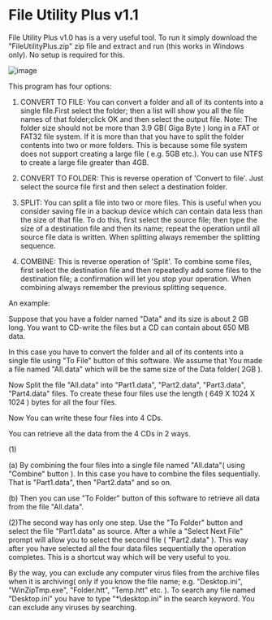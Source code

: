 # File Utility Plus v1.1

File Utility Plus v1.0 has is a very useful tool. 
To run it simply download the "FileUtilityPlus.zip" zip file and extract and run (this works in Windows only). No setup is required for this.

![image](https://github.com/user-attachments/assets/30603c9f-2d14-4989-a7cd-9c603ed4cfcb)

This program has four options:

1) CONVERT TO FILE: You can convert a folder and all of its contents into a single file.First select the folder; then a list will show you all the file names of that folder;click OK and then select the output file.
Note: The folder size should not be more than 3.9 GB( Giga Byte ) long in a FAT or FAT32 file system. If it is more than that you have to split the folder contents into two or more folders. This is because some file system does not support creating a large file ( e.g. 5GB etc.). You can use NTFS to create a large file greater than 4GB.

2) CONVERT TO FOLDER: This is reverse operation of 'Convert to file'. Just select the source file first and then select a destination folder.

3) SPLIT: You can split a file into two or more files. This is useful when you consider saving file in a backup device which can contain data less than the size of that file. To do this, first select the source file; then type the size of a destination file and then its name; repeat the operation until all source file data is written. When splitting always remember the splitting sequence.

4) COMBINE: This is reverse operation of 'Split'. To combine some files, first select the destination file and then repeatedly add some files to the destination file; a confirmation will let you stop your operation.  When combining always remember the previous splitting sequence.


An example:

Suppose that you have a folder named "Data" and its size is about 2 GB long. You want to CD-write the files but a CD can contain about 650 MB data.

In this case you have to convert the folder and all of its contents into a single file using "To File" button of this software. We assume that You made a file named "All.data" which will be the same size of the Data folder( 2GB ).

Now Split the file "All.data" into "Part1.data", "Part2.data", "Part3.data", "Part4.data" files.
To create these four files use the length ( 649 X 1024 X 1024 ) bytes  for all the four files.

Now You can write these four files into 4 CDs.

You can retrieve all the data from the 4 CDs in 2 ways.

(1)

   (a) By combining the four files into a single file named "All.data"( using "Combine" button ). In this case you have to combine the files sequentially. That is "Part1.data", then "Part2.data" and so on. 

   (b) Then you can use "To Folder" button of this software to retrieve all data from the file "All.data".


(2)The second way has only one step. Use the "To Folder" button and select the file "Part1.data" as source. After a while a "Select Next File" prompt will allow you to select the second file ( "Part2.data" ). This way after you have selected all the four data files sequentially the operation completes. This is a shortcut way which will be very useful to you.


By the way, you can exclude any computer virus files from the archive files when it is archiving( only if you know the file name; e.g. "Desktop.ini", "WinZipTmp.exe", "Folder.htt", "Temp.htt" etc. ). To search any file named "Desktop.ini" you have to type "*\desktop.ini" in the search keyword. You can exclude any viruses by searching.
